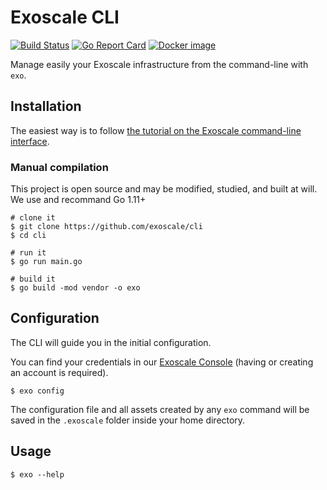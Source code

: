 # Exoscale CLI

[![Build Status](https://travis-ci.org/exoscale/cli.svg?branch=master)](https://travis-ci.org/exoscale/cli) [![Go Report Card](https://goreportcard.com/badge/github.com/exoscale/cli)](https://goreportcard.com/report/github.com/exoscale/cli) [![Docker image](https://images.microbadger.com/badges/image/exoscale/cli.svg)](https://microbadger.com/images/exoscale/cli "Get your own image badge on microbadger.com")

Manage easily your Exoscale infrastructure from the command-line with `exo`.


## Installation

The easiest way is to follow [the tutorial on the Exoscale command-line interface][community].

### Manual compilation

This project is open source and may be modified, studied, and built at will. We use and recommand Go 1.11+

```shell
# clone it
$ git clone https://github.com/exoscale/cli
$ cd cli

# run it
$ go run main.go

# build it
$ go build -mod vendor -o exo
```

## Configuration

The CLI will guide you in the initial configuration.

You can find your credentials in our [Exoscale Console](https://portal.exoscale.com/account/profile/api) (having or creating an account is required).

```shell
$ exo config
```

The configuration file and all assets created by any `exo` command will be saved in the `.exoscale` folder inside your home directory.

## Usage

```shell
$ exo --help
```

[community]: https://community.exoscale.com/documentation/tools/exoscale-command-line-interface/
